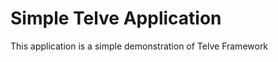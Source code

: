 Simple Telve Application
=========================

This application is a simple demonstration of Telve Framework
